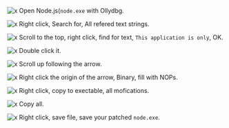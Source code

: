 ![x](https://raw.githubusercontent.com/gdl-888/run-node-v6-windows-xp/master/1.PNG)
Open Node.js(`node.exe` with Ollydbg.

![x](https://raw.githubusercontent.com/gdl-888/run-node-v6-windows-xp/master/2.PNG)
Right click, Search for, All refered text strings.

![x](https://raw.githubusercontent.com/gdl-888/run-node-v6-windows-xp/master/3.PNG)
Scroll to the top, right click, find for text, `This application is only`, OK.

![x](https://raw.githubusercontent.com/gdl-888/run-node-v6-windows-xp/master/4.PNG)
Double click it.

![x](https://raw.githubusercontent.com/gdl-888/run-node-v6-windows-xp/master/5.PNG)
Scroll up following the arrow.

![x](https://raw.githubusercontent.com/gdl-888/run-node-v6-windows-xp/master/6.PNG)
Right click the origin of the arrow, Binary, fill with NOPs.

![x](https://raw.githubusercontent.com/gdl-888/run-node-v6-windows-xp/master/7.PNG)
Right click, copy to exectable, all mofications.

![x](https://raw.githubusercontent.com/gdl-888/run-node-v6-windows-xp/master/8.PNG)
Copy all.

![x](https://raw.githubusercontent.com/gdl-888/run-node-v6-windows-xp/master/9.PNG)
Right click, save file, save your patched `node.exe`.

